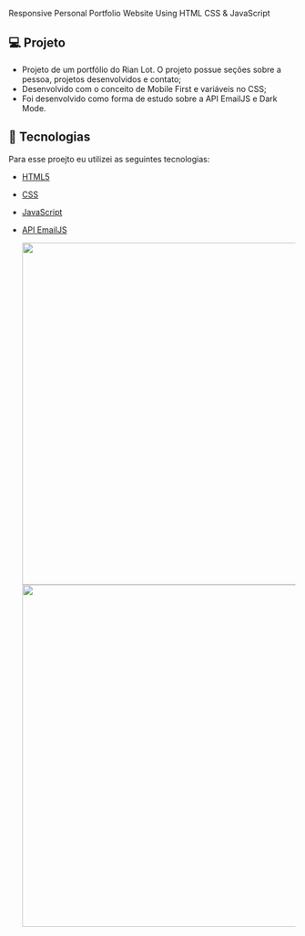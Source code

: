 Responsive Personal Portfolio Website Using HTML CSS & JavaScript

## 💻 Projeto
- Projeto de um portfólio do Rian Lot. O projeto possue seções sobre a pessoa, projetos desenvolvidos e contato;
- Desenvolvido com o conceito de Mobile First e variáveis no CSS;
- Foi desenvolvido como forma de estudo sobre a API EmailJS e Dark Mode.

## 🧪 Tecnologias

Para esse proejto eu utilizei as seguintes tecnologias:
- [HTML5](https://www.w3c.br/pub/Cursos/CursoHTML5/html5-web.pdf)
- [CSS](https://www.w3schools.com/css/)
- [JavaScript](https://developer.mozilla.org/pt-BR/docs/Web/JavaScript)
- [API EmailJS](https://www.emailjs.com)
  
  <img width="600" src="https://github.com/andrezadesousa/exemple-personal-portfolio/blob/main/assets/image/fullscreen.html.png" />
  <img width="600" src="https://github.com/andrezadesousa/exemple-personal-portfolio/blob/main/assets/image/fullscreen-dark-theme.png" />
